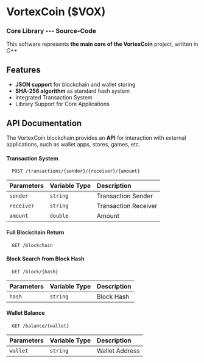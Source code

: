 # VortexCoin ($VOX)

### Core Library --- Source-Code
This software represents **the main core of the VortexCoin** project, written in *C++* 






## Features
- **JSON support** for blockchain and wallet storing
- **SHA-256 algorithm** as standard hash system
- Integrated Transaction System
- Library Support for Core Applications



## API Documentation

The VortexCoin blockchain provides an **API** for interaction with external applications, such as wallet apps, stores, games, etc.

#### Transaction System

```http
  POST /transactions/{sender}/{receiver}/{amount}
```

| Parameters   | Variable Type       | Description                          |
| :---------- | :--------- | :---------------------------------- |
| `sender` | `string` | Transaction Sender |
| `receiver` |`string` | Transaction Receiver |
| `amount` | `double` | Amount |


#### Full Blockchain Return

```http
  GET /blockchain
```

#### Block Search from Block Hash

```http
  GET /block/{hash}
```

| Parameters   | Variable Type       | Description                          |
| :---------- | :--------- | :---------------------------------- |
| `hash` | `string` | Block Hash |


#### Wallet Balance

```http
  GET /balance/{wallet}
```

| Parameters   | Variable Type       | Description                          |
| :---------- | :--------- | :---------------------------------- |
| `wallet` | `string` | Wallet Address |





